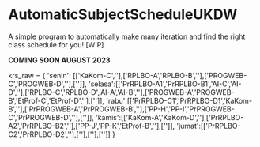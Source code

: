 # AutomaticSubjectScheduleUKDW
A simple program to automatically make many iteration and find the right class schedule for you! [WIP]


**COMING SOON AUGUST 2023**




krs_raw = {
'senin': [['KaKom-C',''],['RPLBO-A','RPLBO-B',''],['PROGWEB-C','PROGWEB-D',''],['']],
'selasa':[['PrRPLBO-A1','PrRPLBO-B1','AI-C','AI-D',''],['RPLBO-C','RPLBO-D','AI-A','AI-B',''],['PROGWEB-A','PROGWEB-B','EtProf-C','EtProf-D',''],['']],
'rabu':[['PrRPLBO-C1','PrRPLBO-D1','KaKom-B',''],['PrPROGWEB-A','PrPROGWEB-B',''],['PP-H','PP-I','PrPROGWEB-C','PrPROGWEB-D',''],['']],
'kamis':[['KaKom-A','KaKom-D',''],['PrRPLBO-A2','PrRPLBO-B2',''],['PP-J','PP-K','EtProf-B',''],['']],
'jumat':[['PrRPLBO-C2','PrRPLBO-D2',''],[''],[''],['']]
    }
